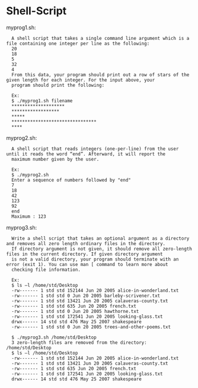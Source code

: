 # Shell-Script


 myprog1.sh:
      
      A shell script that takes a single command line argument which is a file containing one integer per line as the following: 
      20 
      18 
      5 
      32 
      4 
      From this data, your program should print out a row of stars of the given length for each integer. For the input above, your 
      program should print the following:
      
      Ex:
      $ ./myprog1.sh filename 
      ******************** 
      ****************** 
      ***** 
      ******************************** 
      ****
      
 myprog2.sh:
      
      A shell script that reads integers (one-per-line) from the user until it reads the word “end”. Afterward, it will report the
      maximum number given by the user.
      
      Ex:
      $ ./myprog2.sh 
      Enter a sequence of numbers followed by "end" 
      7 
      18 
      42 
      123 
      92 
      end 
      Maximum : 123
      
      
 myprog3.sh:
 
      Write a shell script that takes an optional argument as a directory and removes all zero length ordinary files in the directory.
      If directory argument is not given, it should remove all zero-length files in the current directory. If given directory argument
      is not a valid directory, your program should terminate with an error (exit 1). You can use man [ command to learn more about
      checking file information.
      
      Ex: 
      $ ls –l /home/std/Desktop 
      -rw------- 1 std std 152144 Jun 20 2005 alice-in-wonderland.txt 
      -rw------- 1 std std 0 Jun 20 2005 barleby-scrivener.txt 
      -rw------- 1 std std 13421 Jun 20 2005 calaveras-county.txt 
      -rw------- 1 std std 635 Jun 20 2005 french.txt 
      -rw------- 1 std std 0 Jun 20 2005 hawthorne.txt 
      -rw------- 1 std std 172541 Jun 20 2005 looking-glass.txt 
      drwx------ 14 std std 476 May 25 2007 shakespeare 
      -rw------- 1 std std 0 Jun 20 2005 trees-and-other-poems.txt
      
      $ ./myprog3.sh /home/std/Desktop 
      3 zero-length files are removed from the directory: /home/std/Desktop 
      $ ls –l /home/std/Desktop 
      -rw------- 1 std std 152144 Jun 20 2005 alice-in-wonderland.txt 
      -rw------- 1 std std 13421 Jun 20 2005 calaveras-county.txt 
      -rw------- 1 std std 635 Jun 20 2005 french.txt 
      -rw------- 1 std std 172541 Jun 20 2005 looking-glass.txt 
      drwx------ 14 std std 476 May 25 2007 shakespeare

